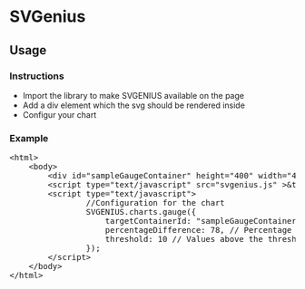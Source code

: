 # SVGenius

## Usage
### Instructions
* Import the library to make SVGENIUS available on the page
* Add a div element which the svg should be rendered inside
* Configur your chart

### Example

<pre>
&lt;html&gt;
	&lt;body&gt;
		&lt;div id="sampleGaugeContainer" height="400" width="400" /&gt;
		&lt;script type="text/javascript" src="svgenius.js" &gt;&t/script&gt;
		&lt;script type="text/javascript"&gt;
				//Configuration for the chart
		        SVGENIUS.charts.gauge({
		            targetContainerId: "sampleGaugeContainer", // id of containing div
		            percentageDifference: 78, // Percentage above or below target
		            threshold: 10 // Values above the threshold will cause the gauge to be rendered in red
		        });
		&lt;/script&gt;
	&lt;/body&gt;
&lt;/html&gt;
</pre>

